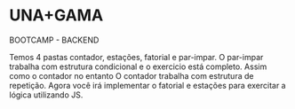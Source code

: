 
# UNA+GAMA 
BOOTCAMP - BACKEND
 

Temos 4 pastas contador, estações, fatorial e par-impar.
O par-impar trabalha com estrutura condicional e o exercicio está completo. Assim como o contador no entanto 
O contador trabalha com estrutura de repetição.
Agora você irá implementar o fatorial e estações para exercitar a lógica utilizando JS.


